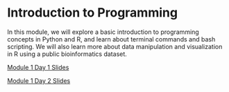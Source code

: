 # Introduction to Programming
In this module, we will explore a basic introduction to programming concepts in Python and R, and learn about terminal commands and bash scripting. We will also learn more about data manipulation and visualization in R using a public bioinformatics dataset. 

[Module 1 Day 1 Slides](https://ucsdcloud-my.sharepoint.com/:p:/g/personal/jjauregu_ucsd_edu/EeG7vdvb66pHogHdFN8l2REB46kBSj4tBDjxYfaVtfNWGg?e=Aue6kf)

[Module 1 Day 2 Slides](https://ucsdcloud-my.sharepoint.com/:p:/g/personal/jjauregu_ucsd_edu/EeG7vdvb66pHogHdFN8l2REB46kBSj4tBDjxYfaVtfNWGg?e=Aue6kf)

